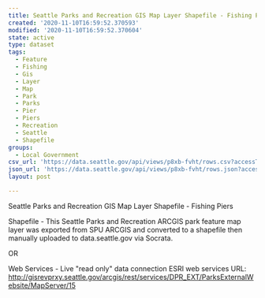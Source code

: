 ```yaml
---
title: Seattle Parks and Recreation GIS Map Layer Shapefile - Fishing Piers
created: '2020-11-10T16:59:52.370593'
modified: '2020-11-10T16:59:52.370604'
state: active
type: dataset
tags:
  - Feature
  - Fishing
  - Gis
  - Layer
  - Map
  - Park
  - Parks
  - Pier
  - Piers
  - Recreation
  - Seattle
  - Shapefile
groups:
  - Local Government
csv_url: 'https://data.seattle.gov/api/views/p8xb-fvht/rows.csv?accessType=DOWNLOAD'
json_url: 'https://data.seattle.gov/api/views/p8xb-fvht/rows.json?accessType=DOWNLOAD'
layout: post

---
```

Seattle Parks and Recreation GIS Map Layer Shapefile - Fishing Piers

Shapefile - This Seattle Parks and Recreation ARCGIS park feature map layer was exported from SPU ARCGIS and converted to a shapefile then manually uploaded to data.seattle.gov via Socrata.

OR

Web Services - Live "read only" data connection ESRI web services URL: http://gisrevprxy.seattle.gov/arcgis/rest/services/DPR_EXT/ParksExternalWebsite/MapServer/15
